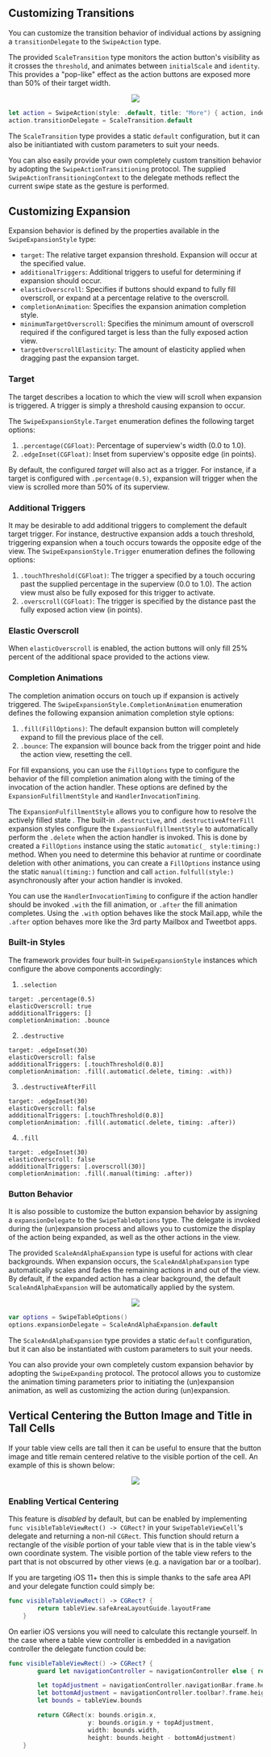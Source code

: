 ## Customizing Transitions

You can customize the transition behavior of individual actions by assigning a `transitionDelegate` to the `SwipeAction` type. 

The provided `ScaleTransition` type monitors the action button's visibility as it crosses the `threshold`, and animates between `initialScale` and `identity`.  This provides a "pop-like" effect as the action buttons are exposed more than 50% of their target width. 

<p align="center"><img src="https://raw.githubusercontent.com/jerkoch/SwipeCellKit/develop/Screenshots/Transition-Delegate.gif" /></p>

````swift
let action = SwipeAction(style: .default, title: "More") { action, indexPath in return }
action.transitionDelegate = ScaleTransition.default
````

The `ScaleTransition` type provides a static `default` configuration, but it can also be initiantiated with custom parameters to suit your needs.

You can also easily provide your own completely custom transition behavior by adopting the `SwipeActionTransitioning` protocol.  The supplied `SwipeActionTransitioningContext` to the delegate methods reflect the current swipe state as the gesture is performed.

## Customizing Expansion

Expansion behavior is defined by the properties available in the `SwipeExpansionStyle` type: 

* `target`: The relative target expansion threshold. Expansion will occur at the specified value.
* `additionalTriggers`: Additional triggers to useful for determining if expansion should occur.
* `elasticOverscroll`: Specifies if buttons should expand to fully fill overscroll, or expand at a percentage relative to the overscroll.
* `completionAnimation`: Specifies the expansion animation completion style.
* `minimumTargetOverscroll`: Specifies the minimum amount of overscroll required if the configured target is less than the fully exposed action view.
* `targetOverscrollElasticity`: The amount of elasticity applied when dragging past the expansion target.

### Target

The target describes a location to which the view will scroll when expansion is triggered. A trigger is simply a threshold causing expansion to occur.

The `SwipeExpansionStyle.Target` enumeration defines the following target options:

1. `.percentage(CGFloat)`: Percentage of superview's width (0.0 to 1.0).
2. `.edgeInset(CGFloat)`: Inset from superview's opposite edge (in points).

By default, the configured *target* will also act as a trigger. For instance, if a target is configured with `.percentage(0.5)`, expansion will trigger when the view is scrolled more than 50% of its superview. 

### Additional Triggers 

It may be desirable to add additional triggers to complement the default target trigger. For instance, destructive expansion adds a touch threshold, triggering expansion when a touch occurs towards the opposite edge of the view. The `SwipeExpansionStyle.Trigger` enumeration defines the following options:

1. `.touchThreshold(CGFloat)`: The trigger a specified by a touch occuring past the supplied percentage in the superview (0.0 to 1.0). The action view must also be fully exposed for this trigger to activate.
2. `.overscroll(CGFloat)`: The trigger is specified by the distance past the fully exposed action view (in points).

### Elastic Overscroll

When `elasticOverscroll` is enabled, the action buttons will only fill 25% percent of the additional space provided to the actions view.  

### Completion Animations

The completion animation occurs on touch up if expansion is actively triggered. The `SwipeExpansionStyle.CompletionAnimation` enumeration defines the following expansion animation completion style options:

1. `.fill(FillOptions)`: The default expansion button will completely expand to fill the previous place of the cell. 
2. `.bounce`: The expansion will bounce back from the trigger point and hide the action view, resetting the cell.

For fill expansions, you can use the `FillOptions` type to configure the behavior of the fill completion animation along with the timing of the invocation of the action handler. These options are defined by the `ExpansionFulfillmentStyle` and `HandlerInvocationTiming`. 

The `ExpansionFulfillmentStyle` allows you to configure how to resolve the actively filled state . The built-in `.destructive`, and `.destructiveAfterFill` expansion styles configure the `ExpansionFulfillmentStyle` to automatically perform the `.delete` when the action handler is invoked. This is done by created a `FillOptions` instance using the static `automatic(_ style:timing:)` method.  When you need to determine this behavior at runtime or coordinate deletion with other animations, you can create a `FillOptions` instance using the static `manual(timing:)` function and call `action.fulfull(style:)` asynchronously after your action handler is invoked.

You can use the `HandlerInvocationTiming` to configure if the action handler should be invoked `.with` the fill animation, or `.after` the fill animation completes.  Using the `.with` option behaves like the stock Mail.app, while the `.after` option behaves more like the 3rd party Mailbox and Tweetbot apps.

### Built-in Styles

The framework provides four built-in `SwipeExpansionStyle` instances which configure the above components accordingly:

1. `.selection`

```
target: .percentage(0.5)
elasticOverscroll: true
addditionalTriggers: []
completionAnimation: .bounce
```

2. `.destructive`

```
target: .edgeInset(30)
elasticOverscroll: false
addditionalTriggers: [.touchThreshold(0.8)]
completionAnimation: .fill(.automatic(.delete, timing: .with))
```

3. `.destructiveAfterFill`

```
target: .edgeInset(30)
elasticOverscroll: false
addditionalTriggers: [.touchThreshold(0.8)]
completionAnimation: .fill(.automatic(.delete, timing: .after))
```

4. `.fill`

```
target: .edgeInset(30)
elasticOverscroll: false
addditionalTriggers: [.overscroll(30)]
completionAnimation: .fill(.manual(timing: .after))
```

### Button Behavior

It is also possible to customize the button expansion behavior by assigning a `expansionDelegate` to the `SwipeTableOptions` type. The delegate is invoked during the (un)expansion process and allows you to customize the display of the action being expanded, as well as the other actions in the view. 

The provided `ScaleAndAlphaExpansion` type is useful for actions with clear backgrounds. When expansion occurs, the `ScaleAndAlphaExpansion` type automatically scales and fades the remaining actions in and out of the view. By default, if the expanded action has a clear background, the default `ScaleAndAlphaExpansion` will be automatically applied by the system.

<p align="center"><img src="https://raw.githubusercontent.com/jerkoch/SwipeCellKit/develop/Screenshots/Expansion-Delegate.gif" /></p>

````swift
var options = SwipeTableOptions()
options.expansionDelegate = ScaleAndAlphaExpansion.default
````

The `ScaleAndAlphaExpansion` type provides a static `default` configuration, but it can also be instantiated with custom parameters to suit your needs.

You can also provide your own completely custom expansion behavior by adopting the `SwipeExpanding` protocol. The protocol allows you to customize the animation timing parameters prior to initiating the (un)expansion animation, as well as customizing the action during (un)expansion.

## Vertical Centering the Button Image and Title in Tall Cells

If your table view cells are tall then it can be useful to ensure that the button image and title remain centered relative to the visible portion of the cell. An example of this is shown below:

<p align="center"><img src="https://raw.githubusercontent.com/halleygen/SwipeCellKit/vertical-centring/Screenshots/Vertical-Centering.gif" /></p>

### Enabling Vertical Centering

This feature is *disabled* by default, but can be enabled by implementing `func visibleTableViewRect() -> CGRect?` in your `SwipeTableViewCell`'s delegate and returning a non-nil `CGRect`. This function should return a rectangle of the *visible* portion of your table view that is in the table view's own coordinate system. The visible portion of the table view refers to the part that is not obscurred by other views (e.g. a navigation bar or a toolbar).

If you are targeting iOS 11+ then this is simple thanks to the safe area API and your delegate function could simply be:

```swift
func visibleTableViewRect() -> CGRect? {
        return tableView.safeAreaLayoutGuide.layoutFrame
    }
```

On earlier iOS versions you will need to calculate this rectangle yourself. In the case where a table view controller is embedded in a navigation controller the delegate function could be:

```swift
func visibleTableViewRect() -> CGRect? {
        guard let navigationController = navigationController else { return nil }

        let topAdjustment = navigationController.navigationBar.frame.height
        let bottomAdjustment = navigationController.toolbar?.frame.height ?? 0
        let bounds = tableView.bounds

        return CGRect(x: bounds.origin.x,
                      y: bounds.origin.y + topAdjustment,
                      width: bounds.width,
                      height: bounds.height - bottomAdjustment)
    }
```